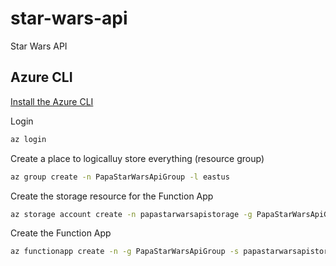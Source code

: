 # star-wars-api

Star Wars API




## Azure CLI

[Install the Azure CLI](https://docs.microsoft.com/cli/azure/install-azure-cli?WT.mc_id=starwarsapi-github-shboyer)

Login

```bash
az login
```

Create a place to logicalluy store everything (resource group)

```bash
az group create -n PapaStarWarsApiGroup -l eastus
```

Create the storage resource for the Function App

```bash
az storage account create -n papastarwarsapistorage -g PapaStarWarsApiGroup --sku Standard_LRS -l eastus
```

Create the Function App

```bash
az functionapp create -n -g PapaStarWarsApiGroup -s papastarwarsapistorage -c eastus
```
